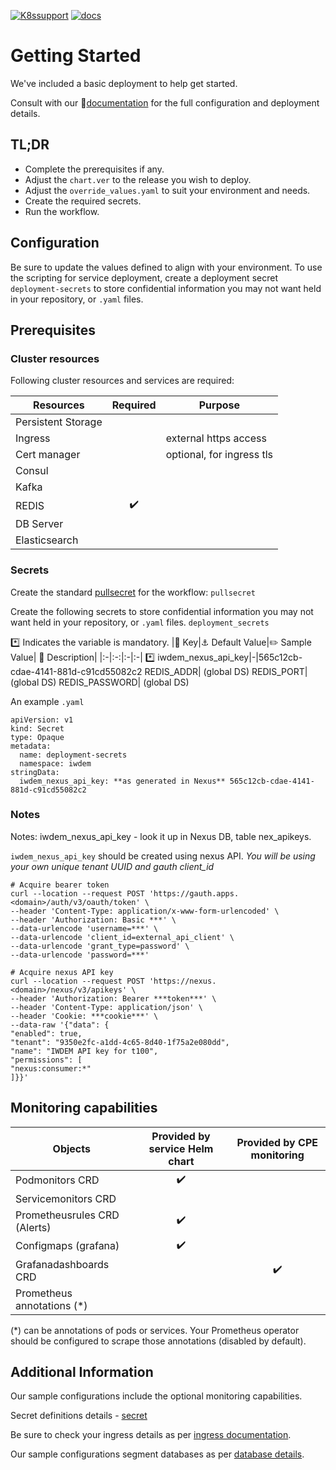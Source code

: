  [![K8ssupport](https://badgen.net/badge/supported%20K8s%20release/1.22/cyan)](https://all.docs.genesys.com/ReleaseNotes/Current/GenesysEngage-cloud/PrivateEdition)
 [![docs](https://badgen.net/badge/Genesys%20Documentation/IWDEM/orange)](https://all.docs.genesys.com/PEC-Email/Current/EmailPEGuide)

# Getting Started
We've included a basic deployment to help get started.

Consult with our :book:[documentation](https://all.docs.genesys.com/PEC-Email/Current/EmailPEGuide) for the full configuration and deployment details.

## TL;DR
- Complete the prerequisites if any.
- Adjust the `chart.ver` to the release you wish to deploy.
- Adjust the `override_values.yaml` to suit your environment and needs.
- Create the required secrets.
- Run the workflow.

## Configuration

Be sure to update the values defined to align with your environment.
To use the scripting for service deployment, create a deployment secret `deployment-secrets` to store confidential information you may not want held in your repository, or `.yaml` files. 
## Prerequisites
### Cluster resources

Following cluster resources and services are required:

Resources | Required | Purpose
|-|:-:|-|
Persistent Storage | | 
Ingress | | external https access
Cert manager |  | optional, for ingress tls
Consul | |
Kafka | |
REDIS | :heavy_check_mark:|
DB Server |  |
Elasticsearch | |
### Secrets 
Create the standard [pullsecret](/doc/secrets.md/#pull) for the workflow: 
`pullsecret`

Create the following secrets to store confidential information you may not want held in your repository, or `.yaml` files. 
`deployment_secrets`


:asterisk: Indicates the variable is mandatory.
|:key: Key|:anchor: Default Value|:pencil2: Sample Value| :book: Description|
|:-|:-:|:-|:-|
:asterisk: iwdem_nexus_api_key|-|565c12cb-cdae-4141-881d-c91cd55082c2
REDIS_ADDR|  (global DS)
REDIS_PORT|  (global DS)
REDIS_PASSWORD|  (global DS)

An example `.yaml`
```
apiVersion: v1
kind: Secret
type: Opaque
metadata:
  name: deployment-secrets
  namespace: iwdem
stringData:
  iwdem_nexus_api_key: **as generated in Nexus** 565c12cb-cdae-4141-881d-c91cd55082c2
```
### Notes

Notes:
iwdem_nexus_api_key - look it up in Nexus DB, table nex_apikeys.

`iwdem_nexus_api_key` should be created using nexus API.
*You will be using your own unique tenant UUID and gauth client_id*

```
# Acquire bearer token
curl --location --request POST 'https://gauth.apps.<domain>/auth/v3/oauth/token' \
--header 'Content-Type: application/x-www-form-urlencoded' \
--header 'Authorization: Basic ***' \
--data-urlencode 'username=***' \
--data-urlencode 'client_id=external_api_client' \
--data-urlencode 'grant_type=password' \
--data-urlencode 'password=***'
```
```
# Acquire nexus API key 
curl --location --request POST 'https://nexus.<domain>/nexus/v3/apikeys' \
--header 'Authorization: Bearer ***token***' \
--header 'Content-Type: application/json' \
--header 'Cookie: ***cookie***' \
--data-raw '{"data": {
"enabled": true,
"tenant": "9350e2fc-a1dd-4c65-8d40-1f75a2e080dd",
"name": "IWDEM API key for t100",
"permissions": [
"nexus:consumer:*"
]}}'
```
## Monitoring capabilities

Objects | Provided by service Helm chart | Provided by CPE monitoring
|-|:-:|:-:|
Podmonitors CRD | :heavy_check_mark:| 
Servicemonitors CRD | | 
Prometheusrules CRD (Alerts) | :heavy_check_mark:| 
Configmaps (grafana) | :heavy_check_mark:| 
Grafanadashboards CRD | | :heavy_check_mark:
Prometheus annotations (*) | |

(*) can be annotations of pods or services. Your Prometheus operator should be configured to scrape those annotations (disabled by default).


## Additional Information

Our sample configurations include the optional monitoring capabilities. 

Secret definitions details - [secret](/doc/secrets.md)

Be sure to check your ingress details as per [ingress documentation](/doc/ingress.md).

Our sample configurations segment databases as per [database details](/doc/DATABASE.md).


